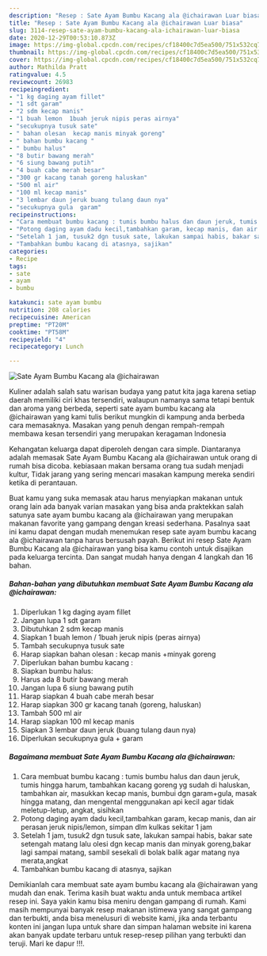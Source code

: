 ```yaml
---
description: "Resep : Sate Ayam Bumbu Kacang ala @ichairawan Luar biasa"
title: "Resep : Sate Ayam Bumbu Kacang ala @ichairawan Luar biasa"
slug: 3114-resep-sate-ayam-bumbu-kacang-ala-ichairawan-luar-biasa
date: 2020-12-29T00:53:10.873Z
image: https://img-global.cpcdn.com/recipes/cf18400c7d5ea500/751x532cq70/sate-ayam-bumbu-kacang-ala-ichairawan-foto-resep-utama.jpg
thumbnail: https://img-global.cpcdn.com/recipes/cf18400c7d5ea500/751x532cq70/sate-ayam-bumbu-kacang-ala-ichairawan-foto-resep-utama.jpg
cover: https://img-global.cpcdn.com/recipes/cf18400c7d5ea500/751x532cq70/sate-ayam-bumbu-kacang-ala-ichairawan-foto-resep-utama.jpg
author: Mathilda Pratt
ratingvalue: 4.5
reviewcount: 26983
recipeingredient:
- "1 kg daging ayam fillet"
- "1 sdt garam"
- "2 sdm kecap manis"
- "1 buah lemon  1buah jeruk nipis peras airnya"
- "secukupnya tusuk sate"
- " bahan olesan  kecap manis minyak goreng"
- " bahan bumbu kacang "
- " bumbu halus"
- "8 butir bawang merah"
- "6 siung bawang putih"
- "4 buah cabe merah besar"
- "300 gr kacang tanah goreng haluskan"
- "500 ml air"
- "100 ml kecap manis"
- "3 lembar daun jeruk buang tulang daun nya"
- "secukupnya gula  garam"
recipeinstructions:
- "Cara membuat bumbu kacang : tumis bumbu halus dan daun jeruk, tumis hingga harum, tambahkan kacang goreng yg sudah di haluskan, tambahkan air, masukkan kecap manis, bumbui dgn garam+gula, masak hingga matang, dan mengental menggunakan api kecil agar tidak meletup-letup, angkat, sisihkan"
- "Potong daging ayam dadu kecil,tambahkan garam, kecap manis, dan air perasan jeruk nipis/lemon, simpan dlm kulkas sekitar 1 jam"
- "Setelah 1 jam, tusuk2 dgn tusuk sate, lakukan sampai habis, bakar sate setengah matang lalu olesi dgn kecap manis dan minyak goreng,bakar lagi sampai matang, sambil sesekali di bolak balik agar matang nya merata,angkat"
- "Tambahkan bumbu kacang di atasnya, sajikan"
categories:
- Recipe
tags:
- sate
- ayam
- bumbu

katakunci: sate ayam bumbu 
nutrition: 208 calories
recipecuisine: American
preptime: "PT20M"
cooktime: "PT58M"
recipeyield: "4"
recipecategory: Lunch

---
```



![Sate Ayam Bumbu Kacang ala @ichairawan](https://img-global.cpcdn.com/recipes/cf18400c7d5ea500/751x532cq70/sate-ayam-bumbu-kacang-ala-ichairawan-foto-resep-utama.jpg)

Kuliner adalah salah satu warisan budaya yang patut kita jaga karena setiap daerah memiliki ciri khas tersendiri, walaupun namanya sama tetapi bentuk dan aroma yang berbeda, seperti sate ayam bumbu kacang ala @ichairawan yang kami tulis berikut mungkin di kampung anda berbeda cara memasaknya. Masakan yang penuh dengan rempah-rempah membawa kesan tersendiri yang merupakan keragaman Indonesia

Kehangatan keluarga dapat diperoleh dengan cara simple. Diantaranya adalah memasak Sate Ayam Bumbu Kacang ala @ichairawan untuk orang di rumah bisa dicoba. kebiasaan makan bersama orang tua sudah menjadi kultur, Tidak jarang yang sering mencari masakan kampung mereka sendiri ketika di perantauan.



Buat kamu yang suka memasak atau harus menyiapkan makanan untuk orang lain ada banyak varian masakan yang bisa anda praktekkan salah satunya sate ayam bumbu kacang ala @ichairawan yang merupakan makanan favorite yang gampang dengan kreasi sederhana. Pasalnya saat ini kamu dapat dengan mudah menemukan resep sate ayam bumbu kacang ala @ichairawan tanpa harus bersusah payah.
Berikut ini resep Sate Ayam Bumbu Kacang ala @ichairawan yang bisa kamu contoh untuk disajikan pada keluarga tercinta. Dan sangat mudah hanya dengan 4 langkah dan 16 bahan.


<!--inarticleads1-->

##### Bahan-bahan yang dibutuhkan membuat Sate Ayam Bumbu Kacang ala @ichairawan:

1. Diperlukan 1 kg daging ayam fillet
1. Jangan lupa 1 sdt garam
1. Dibutuhkan 2 sdm kecap manis
1. Siapkan 1 buah lemon / 1buah jeruk nipis (peras airnya)
1. Tambah secukupnya tusuk sate
1. Harap siapkan  bahan olesan : kecap manis +minyak goreng
1. Diperlukan  bahan bumbu kacang :
1. Siapkan  bumbu halus:
1. Harus ada 8 butir bawang merah
1. Jangan lupa 6 siung bawang putih
1. Harap siapkan 4 buah cabe merah besar
1. Harap siapkan 300 gr kacang tanah (goreng, haluskan)
1. Tambah 500 ml air
1. Harap siapkan 100 ml kecap manis
1. Siapkan 3 lembar daun jeruk (buang tulang daun nya)
1. Diperlukan secukupnya gula + garam




<!--inarticleads2-->

##### Bagaimana membuat  Sate Ayam Bumbu Kacang ala @ichairawan:

1. Cara membuat bumbu kacang : tumis bumbu halus dan daun jeruk, tumis hingga harum, tambahkan kacang goreng yg sudah di haluskan, tambahkan air, masukkan kecap manis, bumbui dgn garam+gula, masak hingga matang, dan mengental menggunakan api kecil agar tidak meletup-letup, angkat, sisihkan
1. Potong daging ayam dadu kecil,tambahkan garam, kecap manis, dan air perasan jeruk nipis/lemon, simpan dlm kulkas sekitar 1 jam
1. Setelah 1 jam, tusuk2 dgn tusuk sate, lakukan sampai habis, bakar sate setengah matang lalu olesi dgn kecap manis dan minyak goreng,bakar lagi sampai matang, sambil sesekali di bolak balik agar matang nya merata,angkat
1. Tambahkan bumbu kacang di atasnya, sajikan




Demikianlah cara membuat sate ayam bumbu kacang ala @ichairawan yang mudah dan enak. Terima kasih buat waktu anda untuk membaca artikel resep ini. Saya yakin kamu bisa meniru dengan gampang di rumah. Kami masih mempunyai banyak resep makanan istimewa yang sangat gampang dan terbukti, anda bisa menelusuri di website kami, jika anda terbantu konten ini jangan lupa untuk share dan simpan halaman website ini karena akan banyak update terbaru untuk resep-resep pilihan yang terbukti dan teruji. Mari ke dapur !!!. 
